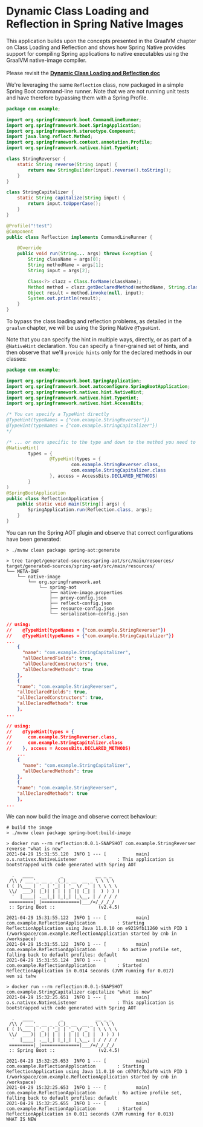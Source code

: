 # Dynamic Class Loading and Reflection in Spring Native Images

This application builds upon the concepts presented in the GraalVM chapter on Class Loading and Reflection and shows how Spring Native provides support
for compiling Spring applications to native executables using the GraalVM native-image compiler.
<br><br>
Please revisit the **[Dynamic Class Loading and Reflection doc](../../graalvm/reflection/README.md)**

We're leveraging the same `Reflection` class, now packaged in a simple Spring Boot command-line runner. 
Note that we are not running unit tests and have therefore bypassing them with a Spring Profile.
```java
package com.example;

import org.springframework.boot.CommandLineRunner;
import org.springframework.boot.SpringApplication;
import org.springframework.stereotype.Component;
import java.lang.reflect.Method;
import org.springframework.context.annotation.Profile;
import org.springframework.nativex.hint.TypeHint;

class StringReverser {
    static String reverse(String input) {
        return new StringBuilder(input).reverse().toString();
    }
}

class StringCapitalizer {
    static String capitalize(String input) {
        return input.toUpperCase();
    }
}

@Profile("!test")
@Component
public class Reflection implements CommandLineRunner {

	@Override
	public void run(String... args) throws Exception {
        String className = args[0];
        String methodName = args[1];
        String input = args[2];

        Class<?> clazz = Class.forName(className);
        Method method = clazz.getDeclaredMethod(methodName, String.class);
        Object result = method.invoke(null, input);
        System.out.println(result);
    }
}
```

To bypass the class loading and reflection problems, as detailed in the `graalvm` chapter, we will be using the Spring Native `@TypeHint`.

Note that you can specify the hint in multiple ways, directly, or as part of a `@NativeHint` declaration. 
You can specify a finer-grained set of hints, and then observe that we'll `provide hints` only for the declared methods in our classes:
```java
package com.example;

import org.springframework.boot.SpringApplication;
import org.springframework.boot.autoconfigure.SpringBootApplication;
import org.springframework.nativex.hint.NativeHint;
import org.springframework.nativex.hint.TypeHint;
import org.springframework.nativex.hint.AccessBits;

/* You can specify a TypeHint directly
@TypeHint(typeNames = {"com.example.StringReverser"})
@TypeHint(typeNames = {"com.example.StringCapitalizer"})
*/

/* ... or more specific to the type and down to the method you need to leverage hints for */
@NativeHint(
        types = {
                @TypeHint(types = {
                        com.example.StringReverser.class,
                        com.example.StringCapitalizer.class
                }, access = AccessBits.DECLARED_METHODS)
        }
)
@SpringBootApplication
public class ReflectionApplication {
    public static void main(String[] args) {
        SpringApplication.run(Reflection.class, args);
    }
}
```

You can run the Spring AOT plugin and observe that correct configurations have been generated:
```shell
> ./mvnw clean package spring-aot:generate

> tree target/generated-sources/spring-aot/src/main/resources/
target/generated-sources/spring-aot/src/main/resources/
└── META-INF
    └── native-image
        └── org.springframework.aot
            └── spring-aot
                ├── native-image.properties
                ├── proxy-config.json
                ├── reflect-config.json
                ├── resource-config.json
                └── serialization-config.json
```

```json
// using: 
//    @TypeHint(typeNames = {"com.example.StringReverser"})
//    @TypeHint(typeNames = {"com.example.StringCapitalizer"})
...
    {
      "name": "com.example.StringCapitalizer",
      "allDeclaredFields": true,
      "allDeclaredConstructors": true,
      "allDeclaredMethods": true
    },
    {
    "name": "com.example.StringReverser",
    "allDeclaredFields": true,
    "allDeclaredConstructors": true,
    "allDeclaredMethods": true
    },
...
        
// using:
//    @TypeHint(types = {
//      com.example.StringReverser.class,
//      com.example.StringCapitalizer.class
//    }, access = AccessBits.DECLARED_METHODS)
    ...
    {
      "name": "com.example.StringCapitalizer",
      "allDeclaredMethods": true
    },
    {
    "name": "com.example.StringReverser",
    "allDeclaredMethods": true
    },
...
```

We can now build the image and observe correct behaviour:
```shell
# build the image
> ./mvnw clean package spring-boot:build-image

> docker run --rm reflection:0.0.1-SNAPSHOT com.example.StringReverser reverse "what is new"
2021-04-29 15:31:55.120  INFO 1 --- [           main] o.s.nativex.NativeListener               : This application is bootstrapped with code generated with Spring AOT

  .   ____          _            __ _ _
 /\\ / ___'_ __ _ _(_)_ __  __ _ \ \ \ \
( ( )\___ | '_ | '_| | '_ \/ _` | \ \ \ \
 \\/  ___)| |_)| | | | | || (_| |  ) ) ) )
  '  |____| .__|_| |_|_| |_\__, | / / / /
 =========|_|==============|___/=/_/_/_/
 :: Spring Boot ::                (v2.4.5)

2021-04-29 15:31:55.122  INFO 1 --- [           main] com.example.ReflectionApplication        : Starting ReflectionApplication using Java 11.0.10 on e9219fb11260 with PID 1 (/workspace/com.example.ReflectionApplication started by cnb in /workspace)
2021-04-29 15:31:55.122  INFO 1 --- [           main] com.example.ReflectionApplication        : No active profile set, falling back to default profiles: default
2021-04-29 15:31:55.124  INFO 1 --- [           main] com.example.ReflectionApplication        : Started ReflectionApplication in 0.014 seconds (JVM running for 0.017)
wen si tahw

> docker run --rm reflection:0.0.1-SNAPSHOT com.example.StringCapitalizer capitalize "what is new"
2021-04-29 15:32:25.651  INFO 1 --- [           main] o.s.nativex.NativeListener               : This application is bootstrapped with code generated with Spring AOT

  .   ____          _            __ _ _
 /\\ / ___'_ __ _ _(_)_ __  __ _ \ \ \ \
( ( )\___ | '_ | '_| | '_ \/ _` | \ \ \ \
 \\/  ___)| |_)| | | | | || (_| |  ) ) ) )
  '  |____| .__|_| |_|_| |_\__, | / / / /
 =========|_|==============|___/=/_/_/_/
 :: Spring Boot ::                (v2.4.5)

2021-04-29 15:32:25.653  INFO 1 --- [           main] com.example.ReflectionApplication        : Starting ReflectionApplication using Java 11.0.10 on c070fc7b2af0 with PID 1 (/workspace/com.example.ReflectionApplication started by cnb in /workspace)
2021-04-29 15:32:25.653  INFO 1 --- [           main] com.example.ReflectionApplication        : No active profile set, falling back to default profiles: default
2021-04-29 15:32:25.655  INFO 1 --- [           main] com.example.ReflectionApplication        : Started ReflectionApplication in 0.011 seconds (JVM running for 0.013)
WHAT IS NEW
```

